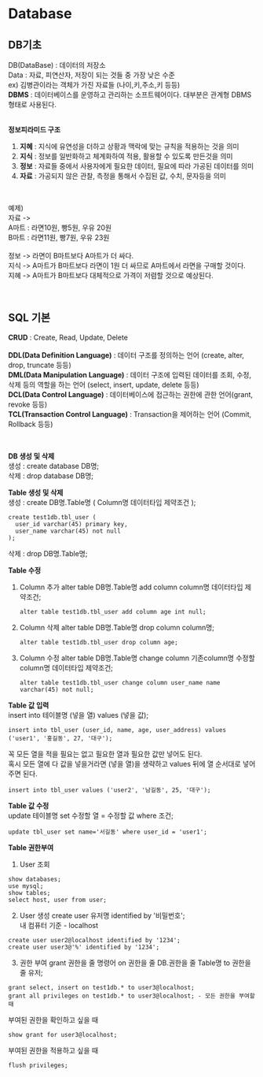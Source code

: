 # Database

## DB기초
DB(DataBase) : 데이터의 저장소 <br>
Data : 자료, 피연산자, 저장이 되는 것들 중 가장 낮은 수준 <br>
ex) 김병관이라는 객체가 가진 자료들 (나이,키,주소,키 등등) <br>
**DBMS** : 데이터베이스를 운영하고 관리하는 소프트웨어이다. 대부분은 관계형 DBMS 형태로 사용된다. <br>
<br>

**정보피라미드 구조**
1. **지혜** : 지식에 유연성을 더하고 상황과 맥락에 맞는 규칙을 적용하는 것을 의미
2. **지식** : 정보를 일반화하고 체계화하여 적용, 활용할 수 있도록 만든것을 의미
3. **정보** : 자료들 중에서 사용자에게 필요한 데이터, 필요에 따라 가공된 데이터를 의미
4. **자료** : 가공되지 않은 관찰, 측정을 통해서 수집된 값, 수치, 문자등을 의미

<br>

예제) <br>
자료 -> <br>
A마트 : 라면10원, 빵5원, 우유 20원 <br>
B마트 : 라면11원, 빵7원, 우유 23원 <br>
<br>
정보 -> 라면이 B마트보다 A마트가 더 싸다.<br>
지식 -> A마트가 B마트보다 라면이 1원 더 싸므로 A마트에서 라면을 구매할 것이다.<br>
지혜 -> A마트가 B마트보다 대체적으로 가격이 저렴할 것으로 예상된다.<br>

<br>

## SQL 기본
**CRUD** : Create, Read, Update, Delete <br>
<br>
**DDL(Data Definition Language)** : 데이터 구조를 정의하는 언어 (create, alter, drop, truncate 등등)<br>
**DML(Data Manipulation Language)** : 데이터 구조에 입력된 데이터를 조회, 수정, 삭제 등의 역할을 하는 언어 (select, insert, update, delete 등등)<br>
**DCL(Data Control Language)** : 데이터베이스에 접근하는 권한에 관한 언어(grant, revoke 등등) <br>
**TCL(Transaction Control Language)** : Transaction을 제어하는 언어 (Commit, Rollback 등등)<br>

<br>

**DB 생성 및 삭제** <br>
생성 : create database DB명; <br>
삭제 : drop database DB명; <br>

**Table 생성 및 삭제** <br>
생성 : create DB명.Table명 ( Column명 데이터타입 제약조건 ); <br>
```
create test1db.tbl_user (
  user_id varchar(45) primary key,
  user_name varchar(45) not null
);
```
삭제 : drop DB명.Table명; <br>

**Table 수정** <br>
1. Column 추가
   alter table DB명.Table명 add column column명 데이터타입 제약조건;
   ```
   alter table test1db.tbl_user add column age int null;
   ```
3. Column 삭제
   alter table DB명.Table명 drop column column명;
   ```
   alter table test1db.tbl_user drop column age;
   ```
5. Column 수정
   alter table DB명.Table명 change column 기존column명 수정할column명 데이터타입 제약조건;
   ```
   alter table test1db.tbl_user change column user_name name varchar(45) not null;
   ```

**Table 값 입력** <br>
insert into 테이블명 (넣을 열) values (넣을 값); 
```
insert into tbl_user (user_id, name, age, user_address) values ('user1', '홍길동', 27, '대구');
```
꼭 모든 열을 적을 필요는 없고 필요한 열과 필요한 값만 넣어도 된다. <br>
혹시 모든 열에 다 값을 넣을거라면 (넣을 열)을 생략하고 values 뒤에 열 순서대로 넣어주면 된다.
```
insert into tbl_user values ('user2', '남길동', 25, '대구');
```

**Table 값 수정** <br>
update 테이블명 set 수정할 열 = 수정할 값 where 조건;
```
update tbl_user set name='서길동' where user_id = 'user1';
```

**Table 권한부여** <br>
1. User 조회
```
show databases;
use mysql;
show tables;
select host, user from user;
```
2. User 생성
create user 유저명 identified by '비밀번호'; <br>
내 컴퓨터 기준 - localhost
```
create user user2@localhost identified by '1234';
create user user3@'%' identified by '1234';
```
3. 권한 부여
   grant 권한을 줄 명령어 on 권한을 줄 DB.권한을 줄 Table명 to 권한을 줄 유저;
```
grant select, insert on test1db.* to user3@localhost;
grant all privileges on test1db.* to user3@localhost; - 모든 권한을 부여할 때
```
부여된 권한을 확인하고 싶을 때
```
show grant for user3@localhost;
```
부여된 권한을 적용하고 싶을 때
```
flush privileges;
```
